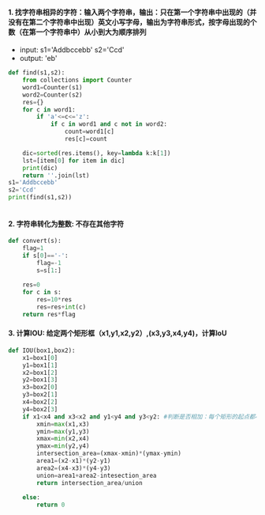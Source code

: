 #### 1. 找字符串相异的字符：输入两个字符串，输出：只在第一个字符串中出现的（并没有在第二个字符串中出现）英文小写字母，输出为字符串形式，按字母出现的个数（在第一个字符串中）从小到大为顺序排列
* input: s1='Addbccebb' s2='Ccd'
* output: 'eb'
```python
def find(s1,s2):
    from collections import Counter
    word1=Counter(s1)
    word2=Counter(s2)
    res={}
    for c in word1:
        if 'a'<=c<='z':
            if c in word1 and c not in word2:
                count=word1[c]
                res[c]=count

    dic=sorted(res.items(), key=lambda k:k[1]) 
    lst=[item[0] for item in dic]
    print(dic)
    return ''.join(lst)
s1='Addbccebb'
s2='Ccd'
print(find(s1,s2))
    
```
#### 2. 字符串转化为整数: 不存在其他字符
```python
def convert(s):
    flag=1
    if s[0]=='-':
        flag=-1
        s=s[1:]
    
    res=0
    for c in s:
        res=10*res
        res=res+int(c)
    return res*flag
```
#### 3. 计算IOU: 给定两个矩形框（x1,y1,x2,y2）,(x3,y3,x4,y4)，计算IoU
```python
def IOU(box1,box2):
    x1=box1[0]
    y1=box1[1]
    x2=box1[2]
    y2=box1[3]
    x3=box2[0]
    y3=box2[1]
    x4=box2[2]
    y4=box2[3]
    if x1<x4 and x3<x2 and y1<y4 and y3<y2: #判断是否相加：每个矩形的起点都小于另一个的终点
        xmin=max(x1,x3)
        ymin=max(y1,y3)
        xmax=min(x2,x4)
        ymax=min(y2,y4)
        intersection_area=(xmax-xmin)*(ymax-ymin)
        area1=(x2-x1)*(y2-y1)
        area2=(x4-x3)*(y4-y3)
        union=area1+area2-intesection_area
        return intersection_area/union
    
	else:
        return 0
```
